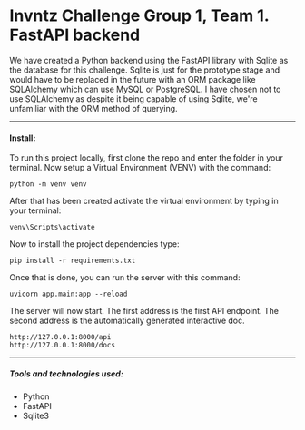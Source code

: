 # Invntz Challenge Group 1, Team 1. FastAPI backend

We have created a Python backend using the FastAPI library with Sqlite as the database for this challenge. Sqlite is just for the prototype stage and would have to be replaced in the future with an ORM package like SQLAlchemy which can use MySQL or PostgreSQL. I have chosen not to use SQLAlchemy as despite it being capable of using Sqlite, we're unfamiliar with the ORM method of querying.

<hr>

#### Install:

To run this project locally, first clone the repo and enter the folder in your terminal. Now setup a Virtual Environment (VENV) with the command:

```
python -m venv venv
```

After that has been created activate the virtual environment by typing in your terminal:

```
venv\Scripts\activate
```

Now to install the project dependencies type:

```
pip install -r requirements.txt
```

Once that is done, you can run the server with this command:

```
uvicorn app.main:app --reload

```

The server will now start. The first address is the first API endpoint. The second address is the automatically generated interactive doc.

```
http://127.0.0.1:8000/api
http://127.0.0.1:8000/docs
```

<hr>

##### Tools and technologies used:

-   Python
-   FastAPI
-   Sqlite3
